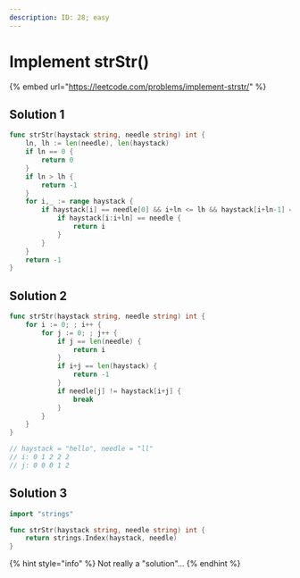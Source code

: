 ```yaml
---
description: ID: 28; easy
---
```

# Implement strStr()

{% embed url="https://leetcode.com/problems/implement-strstr/" %}

## Solution 1

```go
func strStr(haystack string, needle string) int {
    ln, lh := len(needle), len(haystack)
    if ln == 0 {
        return 0
    }
    if ln > lh {
        return -1
    }
    for i,_ := range haystack {
        if haystack[i] == needle[0] && i+ln <= lh && haystack[i+ln-1] == needle[ln-1] {
            if haystack[i:i+ln] == needle {
                return i
            }
        }
    }
    return -1
}
```

## Solution 2

```go
func strStr(haystack string, needle string) int {
    for i := 0; ; i++ {
        for j := 0; ; j++ {
            if j == len(needle) {
                return i
            }
            if i+j == len(haystack) {
                return -1
            }
            if needle[j] != haystack[i+j] {
                break
            }
        }
    }
}

// haystack = "hello", needle = "ll"
// i: 0 1 2 2 2
// j: 0 0 0 1 2
```

## Solution 3

```go
import "strings"

func strStr(haystack string, needle string) int {
    return strings.Index(haystack, needle)
}
```

{% hint style="info" %}
Not really a "solution"...
{% endhint %}
